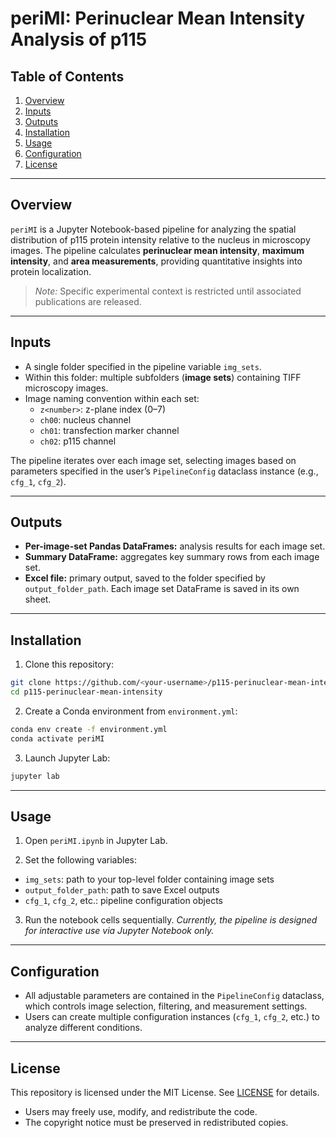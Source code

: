 # periMI: Perinuclear Mean Intensity Analysis of p115

## Table of Contents

1. [Overview](#overview)  
2. [Inputs](#inputs)  
3. [Outputs](#outputs)  
4. [Installation](#installation)  
5. [Usage](#usage)  
6. [Configuration](#configuration)  
7. [License](#license)

---

## Overview

`periMI` is a Jupyter Notebook-based pipeline for analyzing the spatial distribution of p115 protein intensity relative to the nucleus in microscopy images. The pipeline calculates **perinuclear mean intensity**, **maximum intensity**, and **area measurements**, providing quantitative insights into protein localization.  

> *Note:* Specific experimental context is restricted until associated publications are released.  

---

## Inputs

- A single folder specified in the pipeline variable `img_sets`.  
- Within this folder: multiple subfolders (**image sets**) containing TIFF microscopy images.  
- Image naming convention within each set:  
  - `z<number>`: z-plane index (0–7)  
  - `ch00`: nucleus channel  
  - `ch01`: transfection marker channel  
  - `ch02`: p115 channel  

The pipeline iterates over each image set, selecting images based on parameters specified in the user’s `PipelineConfig` dataclass instance (e.g., `cfg_1`, `cfg_2`).  

---

## Outputs

- **Per-image-set Pandas DataFrames:** analysis results for each image set.  
- **Summary DataFrame:** aggregates key summary rows from each image set.  
- **Excel file:** primary output, saved to the folder specified by `output_folder_path`. Each image set DataFrame is saved in its own sheet.  

---

## Installation

1. Clone this repository:  
```bash
git clone https://github.com/<your-username>/p115-perinuclear-mean-intensity.git
cd p115-perinuclear-mean-intensity
```

2. Create a Conda environment from `environment.yml`:
```bash
conda env create -f environment.yml
conda activate periMI
```

3. Launch Jupyter Lab:
```bash
jupyter lab
```

---

## Usage

1. Open `periMI.ipynb` in Jupyter Lab.

2. Set the following variables:
- `img_sets`: path to your top-level folder containing image sets
- `output_folder_path`: path to save Excel outputs
- `cfg_1`, `cfg_2`, etc.: pipeline configuration objects

3. Run the notebook cells sequentially.
*Currently, the pipeline is designed for interactive use via Jupyter Notebook only.*

---

## Configuration

- All adjustable parameters are contained in the `PipelineConfig` dataclass, which controls image selection, filtering, and measurement settings.
- Users can create multiple configuration instances (`cfg_1`, `cfg_2`, etc.) to analyze different conditions.

---

## License

This repository is licensed under the MIT License. See [LICENSE](LICENSE) for details.
- Users may freely use, modify, and redistribute the code.
- The copyright notice must be preserved in redistributed copies.
